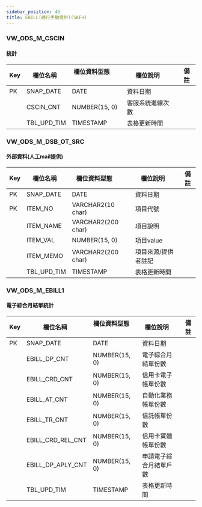 ```yaml
---
sidebar_position: 46
title: EBILL(總行手動提供)(SKFH)
---
```


### VW_ODS_M_CSCIN

#### 統計
| Key | 欄位名稱  | 欄位資料型態        | 欄位說明     | 備註 |
| --- | --------- | ------------------- | ------------ | ---- |
| PK  | SNAP_DATE         | DATE               | 資料日期        |    |
|     | CSCIN_CNT         | NUMBER(15, 0)       | 客服系統進線次數    |    |
|     | TBL_UPD_TIM       | TIMESTAMP          | 表格更新時間      |    |

### VW_ODS_M_DSB_OT_SRC

#### 外部資料(人工mail提供)
| Key | 欄位名稱  | 欄位資料型態        | 欄位說明     | 備註 |
| --- | --------- | ------------------- | ------------ | ---- |
| PK  | SNAP_DATE         | DATE               | 資料日期        |    |
| PK  | ITEM_NO           | VARCHAR2(10 char)  | 項目代號        |    |
|     | ITEM_NAME         | VARCHAR2(200 char) | 項目說明        |    |
|     | ITEM_VAL          | NUMBER(15, 0)       | 項目value     |    |
|     | ITEM_MEMO         | VARCHAR2(200 char) | 項目來源/提供者註記  |    |
|     | TBL_UPD_TIM       | TIMESTAMP          | 表格更新時間      |    |

### VW_ODS_M_EBILL1

#### 電子綜合月結單統計
| Key | 欄位名稱  | 欄位資料型態        | 欄位說明     | 備註 |
| --- | --------- | ------------------- | ------------ | ---- |
| PK  | SNAP_DATE         | DATE               | 資料日期        |    |
|     | EBILL_DP_CNT      | NUMBER(15, 0)       | 電子綜合月結單份數   |    |
|     | EBILL_CRD_CNT     | NUMBER(15, 0)       | 信用卡電子帳單份數   |    |
|     | EBILL_AT_CNT      | NUMBER(15, 0)       | 自動化業務帳單份數   |    |
|     | EBILL_TR_CNT      | NUMBER(15, 0)       | 信託帳單份數      |    |
|     | EBILL_CRD_REL_CNT | NUMBER(15, 0)       | 信用卡實體帳單份數   |    |
|     | EBILL_DP_APLY_CNT | NUMBER(15, 0)       | 申請電子綜合月結單戶數 |    |
|     | TBL_UPD_TIM       | TIMESTAMP          | 表格更新時間      |
